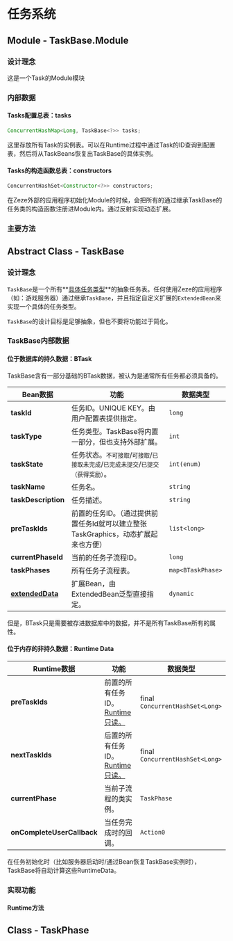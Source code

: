 # 任务系统

## Module - TaskBase.Module

### 设计理念

这是一个Task的Module模块

### 内部数据

#### Tasks配置总表：tasks

```java
ConcurrentHashMap<Long, TaskBase<?>> tasks;
```

这里存放所有Task的实例表。可以在Runtime过程中通过Task的ID查询到配置表，然后将从TaskBeans恢复出TaskBase的具体实例。

#### Tasks的构造函数总表：constructors

```java
ConcurrentHashSet<Constructor<?>> constructors;
```

在Zeze外部的应用程序初始化Module的时候，会把所有的通过继承TaskBase的任务类的构造函数注册进Module内。通过反射实现动态扩展。

### 主要方法



## Abstract Class - TaskBase<ExtendedBean extends Bean>

### 设计理念

`TaskBase`是一个所有**<u>具体任务类型</u>**的抽象任务表。任何使用Zeze的应用程序（如：游戏服务器）通过继承`TaskBase`，并且指定自定义扩展的`ExtendedBean`来实现一个具体的任务类型。

`TaskBase`的设计目标是足够抽象，但也不要将功能过于简化。

### TaskBase内部数据

#### 位于数据库的持久数据：BTask

TaskBase含有一部分基础的BTask数据，被认为是通常所有任务都必须具备的。

| Bean数据                | 功能                                                         | 数据类型          |
| ----------------------- | ------------------------------------------------------------ | ----------------- |
| **taskId**              | 任务ID。UNIQUE KEY。由用户配置表提供指定。                   | `long`            |
| **taskType**            | 任务类型。TaskBase将内置一部分，但也支持外部扩展。           | `int`             |
| **taskState**           | 任务状态。`不可接取`/`可接取`/`已接取未完成`/`已完成未提交`/`已提交（获得奖励）`。 | `int(enum)`       |
| **taskName**            | 任务名。                                                     | `string`          |
| **taskDescription**     | 任务描述。                                                   | `string`          |
| **preTaskIds**          | 前置的任务ID。（通过提供前置任务Id就可以建立整张TaskGraphics，动态扩展起来也方便） | `list<long>`      |
| **currentPhaseId**      | 当前的任务子流程ID。                                         | `long`            |
| **taskPhases**          | 所有任务子流程表。                                           | `map<BTaskPhase>` |
| **<u>extendedData</u>** | 扩展Bean，由ExtendedBean泛型直接指定。                       | `dynamic`         |

但是，BTask只是需要被存进数据库中的数据，并不是所有TaskBase所有的属性。

#### 位于内存的非持久数据：Runtime Data

| Runtime数据                | 功能                                   | 数据类型                        |
| -------------------------- | -------------------------------------- | ------------------------------- |
| **preTaskIds**             | 前置的所有任务ID。<u>Runtime只读。</u> | final `ConcurrentHashSet<Long>` |
| **nextTaskIds**            | 后置的所有任务ID。<u>Runtime只读。</u> | final `ConcurrentHashSet<Long>` |
| **currentPhase**           | 当前子流程的类实例。                   | `TaskPhase`                     |
| **onCompleteUserCallback** | 当任务完成时的回调。                   | `Action0`                       |

在任务初始化时（比如服务器启动时/通过Bean恢复TaskBase实例时），TaskBase将自动计算这些RuntimeData。

### 实现功能

#### Runtime方法

## Class - TaskPhase

